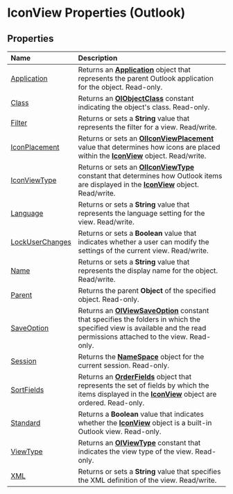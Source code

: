 
# IconView Properties (Outlook)

## Properties



|**Name**|**Description**|
|:-----|:-----|
|[Application](faf2c585-ebfd-f823-c73c-f820e34d27d9.md)|Returns an  **[Application](797003e7-ecd1-eccb-eaaf-32d6ddde8348.md)** object that represents the parent Outlook application for the object. Read-only.|
|[Class](9e7f18aa-bab0-653b-afd3-dc1add1971d1.md)|Returns an  **[OlObjectClass](33d724b3-df3c-2a7f-a80f-93b66d96f588.md)** constant indicating the object's class. Read-only.|
|[Filter](121b375b-40f0-ef8c-108a-ac57d6e693e7.md)|Returns or sets a  **String** value that represents the filter for a view. Read/write.|
|[IconPlacement](8b6f403e-1eeb-6f23-b780-808d5f5b5bc6.md)|Returns or sets an  **[OlIconViewPlacement](41c8daf2-3ecf-5dc7-8746-b81be0a8f18f.md)** value that determines how icons are placed within the **[IconView](dc2efa6c-4752-f713-f77e-378036f358dc.md)** object. Read/write.|
|[IconViewType](8255256d-eb71-6d3c-66bf-27aa5a103297.md)|Returns or sets an  **[OlIconViewType](81fefee1-25b3-dbe5-0d10-047259e273a6.md)** constant that determines how Outlook items are displayed in the **[IconView](dc2efa6c-4752-f713-f77e-378036f358dc.md)** object. Read/write.|
|[Language](7b35d1ce-991f-00c6-c225-a5fcf3b7f888.md)|Returns or sets a  **String** value that represents the language setting for the view. Read/write.|
|[LockUserChanges](53d42f7f-3fb0-2a3f-7431-f21fb43820d1.md)|Returns or sets a  **Boolean** value that indicates whether a user can modify the settings of the current view. Read/write.|
|[Name](6b5862b5-ebf4-ccef-8ded-56f1a530bcf2.md)|Returns or sets a  **String** value that represents the display name for the object. Read/write.|
|[Parent](13609963-0156-bb25-2c23-b857e62a1b37.md)|Returns the parent  **Object** of the specified object. Read-only.|
|[SaveOption](23beb50f-94ab-c3dc-da06-7c8a51355c4a.md)|Returns an  **[OlViewSaveOption](c08bab4d-ecdd-a2ac-1cdc-fa910f9585e0.md)** constant that specifies the folders in which the specified view is available and the read permissions attached to the view. Read-only.|
|[Session](456b7396-f69c-57bb-1e71-cfc26b9e5613.md)|Returns the  **[NameSpace](f0dcaa19-07f5-5d42-a3bf-2e42b7885644.md)** object for the current session. Read-only.|
|[SortFields](1fcc81e9-e224-3795-f534-b9df4633aaec.md)|Returns an  **[OrderFields](e115fb80-352d-fd2e-c1c3-d266776fe122.md)** object that represents the set of fields by which the items displayed in the **[IconView](dc2efa6c-4752-f713-f77e-378036f358dc.md)** object are ordered. Read-only.|
|[Standard](13816c3b-a35f-30cf-c63e-fb7d52a0a942.md)|Returns a  **Boolean** value that indicates whether the **[IconView](dc2efa6c-4752-f713-f77e-378036f358dc.md)** object is a built-in Outlook view. Read-only.|
|[ViewType](c306a1e9-97a0-6e54-38df-99c04af5d756.md)|Returns an  **[OlViewType](f2fec9d0-55c2-0991-0e1b-4dd653fdf09d.md)** constant that indicates the view type of the view. Read-only.|
|[XML](d6876759-9266-77ab-c61e-e7d2eb240a96.md)|Returns or sets a  **String** value that specifies the XML definition of the view. Read/write.|
